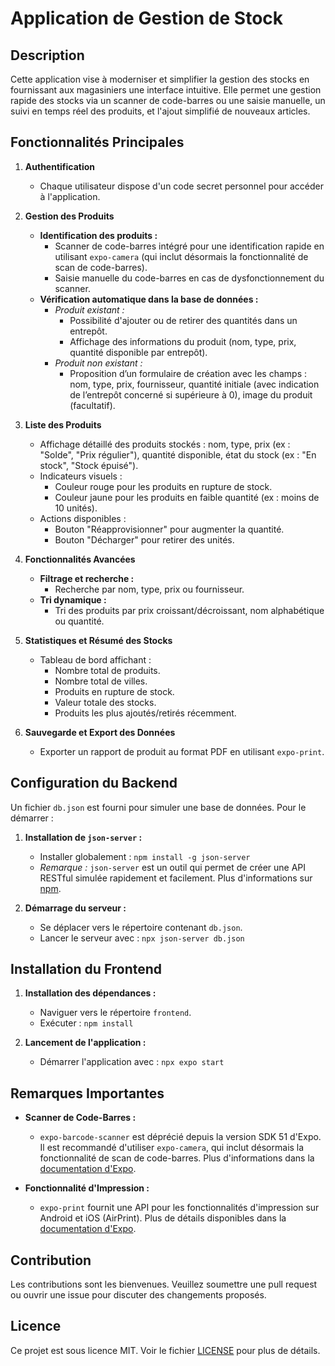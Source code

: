 # Application de Gestion de Stock

## Description

Cette application vise à moderniser et simplifier la gestion des stocks en fournissant aux magasiniers une interface intuitive. Elle permet une gestion rapide des stocks via un scanner de code-barres ou une saisie manuelle, un suivi en temps réel des produits, et l'ajout simplifié de nouveaux articles.

## Fonctionnalités Principales

1. **Authentification**
   - Chaque utilisateur dispose d'un code secret personnel pour accéder à l'application.

2. **Gestion des Produits**
   - **Identification des produits :**
     - Scanner de code-barres intégré pour une identification rapide en utilisant `expo-camera` (qui inclut désormais la fonctionnalité de scan de code-barres).
     - Saisie manuelle du code-barres en cas de dysfonctionnement du scanner.
   - **Vérification automatique dans la base de données :**
     - *Produit existant :*
       - Possibilité d'ajouter ou de retirer des quantités dans un entrepôt.
       - Affichage des informations du produit (nom, type, prix, quantité disponible par entrepôt).
     - *Produit non existant :*
       - Proposition d’un formulaire de création avec les champs : nom, type, prix, fournisseur, quantité initiale (avec indication de l’entrepôt concerné si supérieure à 0), image du produit (facultatif).

3. **Liste des Produits**
   - Affichage détaillé des produits stockés : nom, type, prix (ex : "Solde", "Prix régulier"), quantité disponible, état du stock (ex : "En stock", "Stock épuisé").
   - Indicateurs visuels :
     - Couleur rouge pour les produits en rupture de stock.
     - Couleur jaune pour les produits en faible quantité (ex : moins de 10 unités).
   - Actions disponibles :
     - Bouton "Réapprovisionner" pour augmenter la quantité.
     - Bouton "Décharger" pour retirer des unités.

4. **Fonctionnalités Avancées**
   - **Filtrage et recherche :**
     - Recherche par nom, type, prix ou fournisseur.
   - **Tri dynamique :**
     - Tri des produits par prix croissant/décroissant, nom alphabétique ou quantité.

5. **Statistiques et Résumé des Stocks**
   - Tableau de bord affichant :
     - Nombre total de produits.
     - Nombre total de villes.
     - Produits en rupture de stock.
     - Valeur totale des stocks.
     - Produits les plus ajoutés/retirés récemment.

6. **Sauvegarde et Export des Données**
   - Exporter un rapport de produit au format PDF en utilisant `expo-print`.

## Configuration du Backend

Un fichier `db.json` est fourni pour simuler une base de données. Pour le démarrer :

1. **Installation de `json-server` :**
   - Installer globalement : `npm install -g json-server`
   - *Remarque :* `json-server` est un outil qui permet de créer une API RESTful simulée rapidement et facilement. Plus d'informations sur [npm](https://www.npmjs.com/package/json-server).

2. **Démarrage du serveur :**
   - Se déplacer vers le répertoire contenant `db.json`.
   - Lancer le serveur avec : `npx json-server db.json`

## Installation du Frontend

1. **Installation des dépendances :**
   - Naviguer vers le répertoire `frontend`.
   - Exécuter : `npm install`

2. **Lancement de l'application :**
   - Démarrer l'application avec : `npx expo start`

## Remarques Importantes

- **Scanner de Code-Barres :**
  - `expo-barcode-scanner` est déprécié depuis la version SDK 51 d'Expo. Il est recommandé d'utiliser `expo-camera`, qui inclut désormais la fonctionnalité de scan de code-barres. Plus d'informations dans la [documentation d'Expo](https://docs.expo.dev/versions/latest/sdk/camera/).

- **Fonctionnalité d'Impression :**
  - `expo-print` fournit une API pour les fonctionnalités d'impression sur Android et iOS (AirPrint). Plus de détails disponibles dans la [documentation d'Expo](https://docs.expo.dev/versions/latest/sdk/print/).

## Contribution

Les contributions sont les bienvenues. Veuillez soumettre une pull request ou ouvrir une issue pour discuter des changements proposés.

## Licence

Ce projet est sous licence MIT. Voir le fichier [LICENSE](LICENSE) pour plus de détails.
